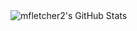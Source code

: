 <img src="https://github-readme-stats.vercel.app/api/top-langs/?username=mfletcher2&theme=material-palenight&show_icons=true&hide_border=true&layout=compact" alt="mfletcher2's GitHub Stats" />
